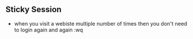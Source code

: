 ## Sticky Session

- when you visit a webiste multiple number of times then you don't need to login again and again :wq

